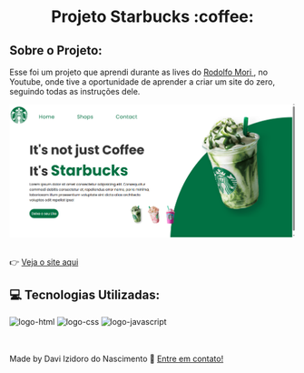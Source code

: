 <h1 align="center" >Projeto Starbucks :coffee:</h1>

## Sobre o Projeto:
<p>Esse foi um projeto que aprendi durante as lives do <a href="https://github.com/rodolfomori" alt="RM">Rodolfo Mori </a>, no Youtube, onde tive a oportunidade de aprender a criar um site do zero, seguindo todas as instruções dele.
</p>
<img src="https://github.com/Davi22D/projeto-starbucks/blob/master/Starbucks-img.png?raw=true" >
<br>
<br>

 :point_right: [Veja o site aqui](https://davi22d.github.io/projeto-starbucks/)

## :computer: Tecnologias Utilizadas:
<div img align="left"> 
<img src="https://img.shields.io/badge/HTML5-E34F26?style=for-the-badge&logo=html5&logoColor=white" alt="logo-html">
<img src="https://img.shields.io/badge/CSS3-1572B6?style=for-the-badge&logo=css3&logoColor=white" alt="logo-css">
<img src="https://img.shields.io/badge/JavaScript-F7DF1E?style=for-the-badge&logo=javascript&logoColor=black" alt="logo-javascript">
</div>
<br>
<br>

Made by Davi Izidoro do Nascimento :wave: [Entre em contato!](https://www.linkedin.com/in/davi-izidoro/)
